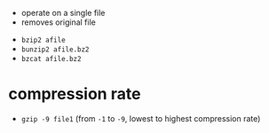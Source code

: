 * operate on a single file
* removes original file

- `bzip2 afile`
- `bunzip2 afile.bz2`
- `bzcat afile.bz2`

# compression rate
- `gzip -9 file1` (from `-1` to `-9`, lowest to highest compression rate)
